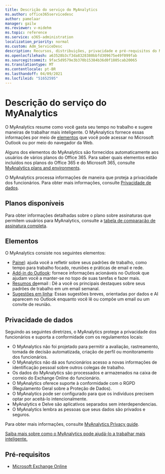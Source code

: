 ```yaml
---
title: Descrição do serviço do MyAnalytics
ms.author: office365servicedesc
author: pamelaar
manager: gailw
ms.reviewer: v-midehm
ms.topic: reference
ms.service: o365-administration
localization_priority: normal
ms.custom: Adm_ServiceDesc
description: Recursos, distribuições, privacidade e pré-requisitos do MyAnalytics
ms.openlocfilehash: a63528b3cf3da8328380bbfd309675e49f099fab
ms.sourcegitcommit: 9fac5d9579e3b370b15384b36d0f1805cab20065
ms.translationtype: MT
ms.contentlocale: pt-BR
ms.lasthandoff: 04/09/2021
ms.locfileid: "51652595"
---
```

# <a name="myanalytics-service-description"></a>Descrição do serviço do MyAnalytics

O MyAnalytics resume como você gasta seu tempo no trabalho e sugere maneiras de trabalhar mais inteligente. O MyAnalytics fornece essas informações por meio de [elementos](#elements) que você pode acessar no Microsoft Outlook ou por meio do navegador da Web.

Alguns dos elementos do MyAnalytics são fornecidos automaticamente aos usuários de vários planos do Office 365. Para saber quais elementos estão incluídos nos planos do Office 365 e do Microsoft 365, consulte [MyAnalytics plans and environments](/workplace-analytics/myanalytics/overview/plans-environments).  

O MyAnalytics processa informações de maneira que proteja a privacidade dos funcionários. Para obter mais informações, consulte [Privacidade de dados](#data-privacy).

## <a name="available-plans"></a>Planos disponíveis

Para obter informações detalhadas sobre o plano sobre assinaturas que permitem usuários para MyAnalytics, consulte a [tabela de comparação de assinatura completa](https://go.microsoft.com/fwlink/?linkid=2139145).

## <a name="elements"></a>Elementos

O MyAnalytics consiste nos seguintes elementos:

* [Painel](/workplace-analytics/myanalytics/use/dashboard-2): ajuda você a refletir sobre seus padrões de trabalho, como tempo para trabalho focado, reuniões e práticas de email e rede.
* [Add-in do Outlook](/workplace-analytics/myanalytics/use/add-in): fornece informações acionáveis no Outlook que ajudam você a manter-se no topo de suas tarefas e fazer mais.
* [Resumos de](/workplace-analytics/myanalytics/use/email-digest-2)email : Dê a você os principais destaques sobre seus padrões de trabalho em um email semanal.
* [Sugestões em linha](/workplace-analytics/myanalytics/use/mya-notifications): Essas sugestões breves, orientadas por dados e AI aparecem no Outlook enquanto você lê ou compõe um email ou um convite de reunião.

## <a name="data-privacy"></a>Privacidade de dados

Seguindo as seguintes diretrizes, o MyAnalytics protege a privacidade dos funcionários e suporta a conformidade com os regulamentos locais:

* O MyAnalytics não foi projetado para permitir a avaliação, rastreamento, tomada de decisão automatizada, criação de perfil ou monitoramento dos funcionários.
* O MyAnalytics não dá aos funcionários acesso a novas informações de identificação pessoal sobre outros colegas de trabalho.
* Os dados do MyAnalytics são processados e armazenados na caixa de correio do Exchange Online do funcionário.
* O MyAnalytics oferece suporte à conformidade com o RGPD (Regulamento Geral sobre a Proteção de Dados).
* O MyAnalytics pode ser configurado para que os indivíduos precisem optar por aceitá-lo intencionalmente.
* MyAnalytics e Delve são aplicativos separados sem interdependencias.
* O MyAnalytics lembra as pessoas que seus dados são privados e seguros.

Para obter mais informações, consulte [MyAnalytics Privacy guide](/workplace-analytics/myanalytics/overview/privacy-guide).

[Saiba mais sobre como o MyAnalytics pode ajudá-lo a trabalhar mais inteligente.](https://products.office.com/business/myanalytics-personal-analytics)

## <a name="prerequisites"></a>Pré-requisitos

* [Microsoft Exchange Online](./exchange-online-service-description/exchange-online-service-description.md)
